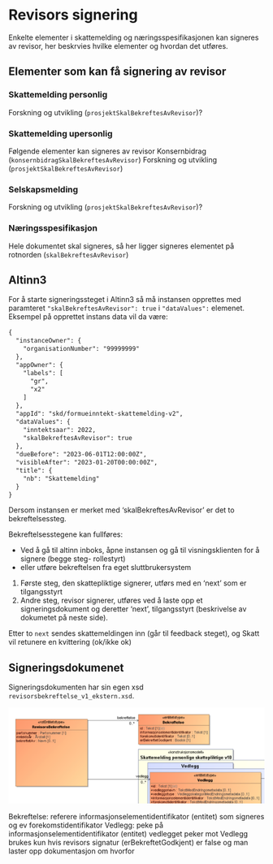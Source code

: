 # Revisors signering
Enkelte elementer i skattemelding og næringsspesifikasjonen kan signeres av revisor, her beskrvies hvilke elementer og hvordan det utføres. 


## Elementer som kan få signering av revisor
### Skattemelding personlig
Forskning og utvikling (`prosjektSkalBekreftesAvRevisor`)?

### Skattemelding upersonlig
Følgende elementer kan signeres av revisor
Konsernbidrag (`konsernbidragSkalBekreftesAvRevisor`)
Forskning og utvikling (`prosjektSkalBekreftesAvRevisor`)

### Selskapsmelding
Forskning og utvikling (`prosjektSkalBekreftesAvRevisor`)?


### Næringsspesifikasjon
Hele dokumentet skal signeres, så her ligger signeres elementet på rotnorden (`skalBekreftesAvRevisor`)

## Altinn3
For å starte signeringssteget i Altinn3 så må instansen opprettes med paramteret
`"skalBekreftesAvRevisor": true` i `"dataValues":` elemenet. Eksempel på opprettet instans data vil da være: 
```
{
  "instanceOwner": {
    "organisationNumber": "99999999"
  },
  "appOwner": {
    "labels": [
      "gr",
      "x2"
    ]
  },
  "appId": "skd/formueinntekt-skattemelding-v2",
  "dataValues": {
    "inntektsaar": 2022,
    "skalBekreftesAvRevisor": true
  },
  "dueBefore": "2023-06-01T12:00:00Z",
  "visibleAfter": "2023-01-20T00:00:00Z",
  "title": {
    "nb": "Skattemelding"
  }
}
```



Dersom instansen er merket med ‘skalBekreftesAvRevisor’ er det to bekreftelsessteg.

Bekreftelsesstegene kan fullføres:
- Ved å gå til altinn inboks, åpne instansen og gå til visningsklienten for å signere (begge steg- rollestyrt) 
- eller utføre bekreftelsen fra eget sluttbrukersystem

1. Første steg, den skattepliktige signerer, utførs med en ‘next’ som er tilgangsstyrt
2. Andre steg, revisor signerer, utføres ved å laste opp et signeringsdokument og deretter ‘next’, tilgangsstyrt
(beskrivelse av dokumetet på neste side). 

Etter to `next` sendes skattemeldingen inn (går til feedback steget), og Skatt vil retunere en kvittering (ok/ikke ok)

## Signeringsdokumenet
Signeringsdokumenten har sin egen xsd `revisorsbekreftelse_v1_ekstern.xsd`. 

![informasjonsmodell.png](revisors_bekreftelse.png)

Bekreftelse: referere informasjonselementidentifikator (entitet) som signeres og ev forekomstidentifikator
Vedlegg: peke på informasjonselementidentifikator (entitet) vedlegget peker mot
Vedlegg brukes kun hvis revisors signatur (erBekreftetGodkjent) er false og man laster opp dokumentasjon om hvorfor
